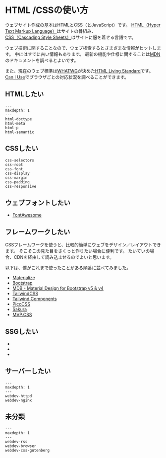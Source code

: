 # HTML /CSSの使い方

ウェブサイト作成の基本はHTMLとCSS（とJavaScript）です。
[HTML（Hyper Text Markup Language）](https://developer.mozilla.org/ja/docs/Web/HTML)はサイトの骨組み、[CSS（Cascading Style Sheets）](https://developer.mozilla.org/ja/docs/Web/CSS)はサイトに服を着せる言語です。

ウェブ技術に関することなので、ウェブ検索するとさまざまな情報がヒットします。
中にはすでに古い情報もあります。
最新の機能や仕様に関することは[MDN](https://developer.mozilla.org/ja/docs/Web)のドキュメントを調べるとよいです。

また、現在のウェブ標準は[WHATWG](https://developer.mozilla.org/ja/docs/Glossary/WHATWG)が決めた[HTML Living Standard](https://html.spec.whatwg.org/multipage/)です。
[Can I Use](https://caniuse.com/)でブラウザごとの対応状況を調べることができます。

## HTMLしたい

```{toctree}
---
maxdepth: 1
---
html-doctype
html-meta
html-p
html-semantic
```

## CSSしたい

```{toctree}
css-selectors
css-root
css-font
css-display
css-margin
css-padding
css-responsive
```

## ウェブフォントしたい

- [FontAwesome](https://fontawesome.com/search?o=r&m=free)

## フレームワークしたい

CSSフレームワークを使うと、比較的簡単にウェブをデザイン／レイアウトできます。
そこそこの見た目をさくっと作りたい場合に便利です。
たいていの場合、CDNを経由して読み込ませるのでよいと思います。

以下は、僕がこれまで使ったことがある順番に並べてみました。

- [Materialize](https://materializecss.com/)
- [Bootstrap](https://getbootstrap.jp/)
- [MDB - Material Design for Bootstrap v5 & v4](https://mdbootstrap.com/)
- [TailwindCSS](https://tailwindcss.com/)
- [Tailwind Components](https://tailwindcomponents.com/)
- [PicoCSS](https://picocss.com/)
- [Sakura](https://oxal.org/projects/sakura/)
- [MVP.CSS](https://andybrewer.github.io/mvp/)

## SSGしたい

- [](../sphinx/sphinx-usage.md)
- [](../hugo/hugo-usage.md)
- [](../myst/myst-usage.md)

## サーバーしたい

```{toctree}
---
maxdepth: 1
---
webdev-httpd
webdev-nginx
```

## 未分類

```{toctree}
---
maxdepth: 1
---
webdev-rss
webdev-browser
webdev-css-gutenberg
```
